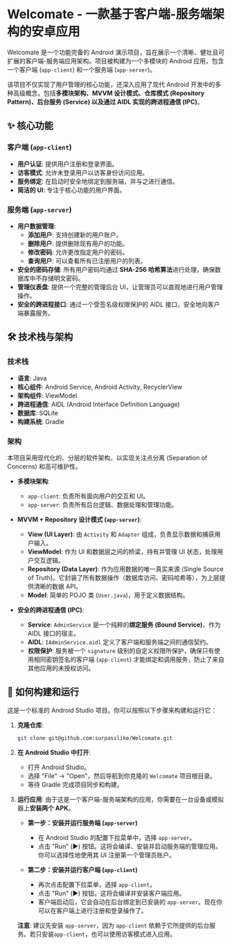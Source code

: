 # Welcomate - 一款基于客户端-服务端架构的安卓应用

Welcomate 是一个功能完备的 Android 演示项目，旨在展示一个清晰、健壮且可扩展的客户端-服务端应用架构。项目被构建为一个多模块的 Android 应用，包含一个客户端 (`app-client`) 和一个服务端 (`app-server`)。

该项目不仅实现了用户管理的核心功能，还深入应用了现代 Android 开发中的多种高级概念，包括**多模块架构、MVVM 设计模式、仓库模式 (Repository Pattern)、后台服务 (Service) 以及通过 AIDL 实现的跨进程通信 (IPC)**。

## ✨ 核心功能

### 客户端 (`app-client`)
- **用户认证**: 提供用户注册和登录界面。
- **访客模式**: 允许未登录用户以访客身份访问应用。
- **服务绑定**: 在启动时安全地绑定到服务端，并与之进行通信。
- **简洁的 UI**: 专注于核心功能的用户界面。

### 服务端 (`app-server`)
- **用户数据管理**:
  - **添加用户**: 支持创建新的用户账户。
  - **删除用户**: 提供删除现有用户的功能。
  - **修改密码**: 允许更改指定用户的密码。
  - **查询用户**: 可以查看所有已注册用户的列表。
- **安全的密码存储**: 所有用户密码均通过 **SHA-256 哈希算法**进行处理，确保数据库中不存储明文密码。
- **管理仪表盘**: 提供一个完整的管理后台 UI，让管理员可以直观地进行用户管理操作。
- **安全的跨进程接口**: 通过一个受签名级权限保护的 AIDL 接口，安全地向客户端暴露服务。

## 🛠️ 技术栈与架构

### 技术栈
- **语言**: Java
- **核心组件**: Android Service, Android Activity, RecyclerView
- **架构组件**: ViewModel
- **跨进程通信**: AIDL (Android Interface Definition Language)
- **数据库**: SQLite
- **构建系统**: Gradle

### 架构
本项目采用现代化的、分层的软件架构，以实现关注点分离 (Separation of Concerns) 和高可维护性。

- **多模块架构**:
  - `app-client`: 负责所有面向用户的交互和 UI。
  - `app-server`: 负责所有后台逻辑、数据处理和管理功能。

- **MVVM + Repository 设计模式 (`app-server`)**:
  - **View (UI Layer)**: 由 `Activity` 和 `Adapter` 组成，负责显示数据和捕获用户输入。
  - **ViewModel**: 作为 UI 和数据层之间的桥梁，持有并管理 UI 状态，处理用户交互逻辑。
  - **Repository (Data Layer)**: 作为应用数据的唯一真实来源 (Single Source of Truth)。它封装了所有数据操作（数据库访问、密码哈希等），为上层提供清晰的数据 API。
  - **Model**: 简单的 POJO 类 (`User.java`)，用于定义数据结构。

- **安全的跨进程通信 (IPC)**:
  - **Service**: `AdminService` 是一个纯粹的**绑定服务 (Bound Service)**，作为 AIDL 接口的宿主。
  - **AIDL**: `IAdminService.aidl` 定义了客户端和服务端之间的通信契约。
  - **权限保护**: 服务被一个 `signature` 级别的自定义权限所保护，确保只有使用相同密钥签名的客户端 (`app-client`) 才能绑定和调用服务，防止了来自其他应用的未授权访问。

## 🚀 如何构建和运行

这是一个标准的 Android Studio 项目。你可以按照以下步骤来构建和运行它：

1.  **克隆仓库**:
    ```bash
    git clone git@github.com:surpasslike/Welcomate.git
    ```

2.  **在 Android Studio 中打开**:
    - 打开 Android Studio。
    - 选择 "File" -> "Open"，然后导航到你克隆的 `Welcomate` 项目根目录。
    - 等待 Gradle 完成项目同步和构建。

3.  **运行应用**:
    由于这是一个客户端-服务端架构的应用，你需要在一台设备或模拟器上**安装两个 APK**。

    - **第一步：安装并运行服务端 (`app-server`)**
      - 在 Android Studio 的配置下拉菜单中，选择 `app-server`。
      - 点击 "Run" (▶️) 按钮。这将会编译、安装并启动服务端的管理应用。你可以选择性地使用其 UI 注册第一个管理员账户。

    - **第二步：安装并运行客户端 (`app-client`)**
      - 再次点击配置下拉菜单，选择 `app-client`。
      - 点击 "Run" (▶️) 按钮。这将会编译并安装客户端应用。
      - 客户端启动后，它会自动在后台绑定到已安装的 `app-server`。现在你可以在客户端上进行注册和登录操作了。

    **注意**: 建议先安装 `app-server`，因为 `app-client` 依赖于它所提供的后台服务。若只安装`app-client`，也可以使用访客模式进入应用。